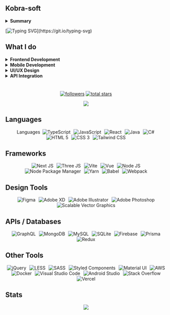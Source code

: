 ## Kobra-soft
<details>
  <summary><b>Summary</b></summary>
I'm a passionate <b>Full Stack Developer</b>, with a strong focus on creating modern, responsive web and mobile applications. I specialise in leveraging the power of <b>React.js</b>, <b>TypeScript</b>, <b>Node.js</b> and <b>TailwindCSS</b> to build clean, user-friendly interfaces that deliver seamless experiences across all devices..
</details>

[![Typing SVG](https://readme-typing-svg.demolab.com?font=Noto+Sans&size=33&pause=100&color=DC0663&background=17000000&width=770&height=60&lines=I'm+a+passionate+Full+Stack+Developer%2C;with+a+strong+focus+on++creating+modern%2C;responsive+web+and+mobile+applications.;I+specialise+in+leveraging+the+power+of+React.js%2C;TypeScript%2C++Node.js+and+TailwindCSS;to+build+clean%2C+user-friendly+interfaces+that+;deliver+seamless+experiences+across+all+devices.)](https://git.io/typing-svg)

## What I do

<details>
  <summary><b>Frontend Development</b></summary>
  Crafting dynamic, responsive and pixel-perfect web applications using <b>React.js</b>, <b>JavaScript</b> & modern frameworks like <b>Next.js</b> and <b>Vue.js</b>.
</details>

<details>
  <summary><b>Mobile Development</b></summary>
  Building cross-platform mobile apps with React Native, ensuring smooth performance on both <b>Android</b> and <b>iOS</b>.
</details>

<details>
  <summary><b>UI/UX Design</b></summary>
  Designing intuitive and contemporary interfaces, with a focus on <b>user experience</b>, <b>accessibility</b> and sleek <b>animations</b>.
</details>

<details>
  <summary><b>API Integration</b></summary>
  Connecting frontends to powerful backends with <b>REST APIs</b> and <b>GraphQL</b>.
</details>

#

<p align="center">
  <a href="https://github.com/Kobra-soft?tab=followers">
    <img alt="followers" title="Follow me on Github" src="https://custom-icon-badges.demolab.com/github/followers/Kobra-soft?color=236ad3&labelColor=1155ba&style=for-the-badge&logo=person-add&label=Follow&logoColor=white"/></a>
      
  <a href="https://github.com/Kobra-soft?tab=repositories&sort=stargazers">
    <img alt="total stars" title="Total stars on GitHub" src="https://custom-icon-badges.demolab.com/github/stars/Kobra-soft?color=55960c&style=for-the-badge&labelColor=488207&logo=star"/></a>
</p>

<div align="center">
  
  ![](https://komarev.com/ghpvc/?username=kobra-soft)
  
</div>

## Languages
<div align="center">
  Languages
  <img src="https://skillicons.dev/icons?i=ts"         hspace="3" title="TypeScript"/>
  <img src="https://skillicons.dev/icons?i=js"         hspace="3" title="JavaScript"/>
  <img src="https://skillicons.dev/icons?i=react"      hspace="3" title="React"/>
  <img src="https://skillicons.dev/icons?i=java"       hspace="3" title="Java"/> 
  <img src="https://skillicons.dev/icons?i=cs"         hspace="3" title="C#"/> 
  <img src="https://skillicons.dev/icons?i=html"       hspace="3" title="HTML 5"/> 
  <img src="https://skillicons.dev/icons?i=css"        hspace="3" title="CSS 3"/>
  <img src="https://skillicons.dev/icons?i=tailwind"   hspace="3" title="Tailwind CSS"/>
</div>

## Frameworks
<div align="center">
  <img src="https://skillicons.dev/icons?i=nextjs"     hspace="3" title="Next JS"/>
  <img src="https://skillicons.dev/icons?i=threejs"    hspace="3" title="Three JS"/>
  <img src="https://skillicons.dev/icons?i=vite"       hspace="3" title="Vite"/>
  <img src="https://skillicons.dev/icons?i=vue"        hspace="3" title="Vue"/>
  <img src="https://skillicons.dev/icons?i=nodejs"     hspace="3" title="Node JS"/> 
  <img src="https://skillicons.dev/icons?i=npm"        hspace="3" title="Node Package Manager"/> 
  <img src="https://skillicons.dev/icons?i=yarn"       hspace="3" title="Yarn"/> 
  <img src="https://skillicons.dev/icons?i=babel"      hspace="3" title="Babel"/> 
  <img src="https://skillicons.dev/icons?i=webpack"    hspace="3" title="Webpack"/> 
</div>

## Design Tools
<div align="center">
  <img src="https://skillicons.dev/icons?i=figma"      hspace="3" title="Figma"/>
  <img src="https://skillicons.dev/icons?i=xd"         hspace="3" title="Adobe XD"/> 
  <img src="https://skillicons.dev/icons?i=ai"         hspace="3" title="Adobe Illustrator"/> 
  <img src="https://skillicons.dev/icons?i=ps"         hspace="3" title="Adobe Photoshop"/>
  <img src="https://skillicons.dev/icons?i=svg"        hspace="3" title="Scalable Vector Graphics"/>
</div>

## APIs / Databases
<div align="center">
  <img src="https://skillicons.dev/icons?i=graphql"    hspace="3" title="GraphQL"/>
  <img src="https://skillicons.dev/icons?i=mongodb"    hspace="3" title="MongoDB"/> 
  <img src="https://skillicons.dev/icons?i=mysql"      hspace="3" title="MySQL"/> 
  <img src="https://skillicons.dev/icons?i=sqlite"     hspace="3" title="SQLite"/> 
  <img src="https://skillicons.dev/icons?i=firebase"   hspace="3" title="Firebase"/> 
  <img src="https://skillicons.dev/icons?i=prisma"     hspace="3" title="Prisma"/> 
  <img src="https://skillicons.dev/icons?i=redux"      hspace="3" title="Redux"/> 
</div>

## Other Tools
<div align="center">
  <img src="https://skillicons.dev/icons?i=jquery"            hspace="3" title="jQuery"/>
  <img src="https://skillicons.dev/icons?i=less"              hspace="3" title="LESS"/>
  <img src="https://skillicons.dev/icons?i=sass"              hspace="3" title="SASS"/>
  <img src="https://skillicons.dev/icons?i=styledcomponents"  hspace="3" title="Styled Components"/>
  <img src="https://skillicons.dev/icons?i=materialui"        hspace="3" title="Material UI"/> 
  <img src="https://skillicons.dev/icons?i=aws"               hspace="3" title="AWS"/> 
  <img src="https://skillicons.dev/icons?i=docker"            hspace="3" title="Docker"/>
  <img src="https://skillicons.dev/icons?i=vscode"            hspace="3" title="Visual Studio Code"/>
  <img src="https://skillicons.dev/icons?i=androidstudio"     hspace="3" title="Android Studio"/> 
  <img src="https://skillicons.dev/icons?i=stackoverflow"     hspace="3" title="Stack Overflow"/>
  <img src="https://skillicons.dev/icons?i=vercel"            hspace="3" title="Vercel"/>
</div>

## Stats
<div align="center">
<a href="https://github-readme-stats.vercel.app/api?username=kobra-soft&theme=gotham">
  <img src="https://github-readme-stats.vercel.app/api?username=kobra-soft&count_private=true&show_icons=true&theme=gotham"" />
</a>
</div>
